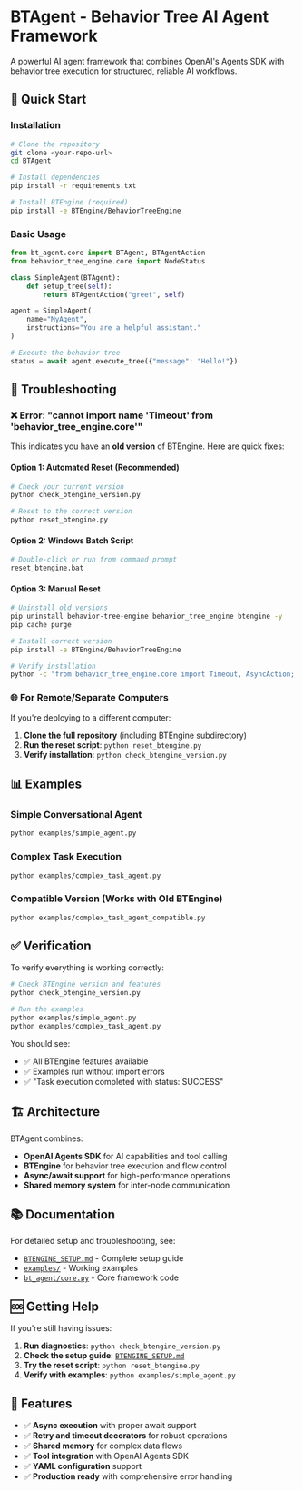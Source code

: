 # BTAgent - Behavior Tree AI Agent Framework

A powerful AI agent framework that combines OpenAI's Agents SDK with behavior tree execution for structured, reliable AI workflows.

## 🚀 Quick Start

### Installation
```bash
# Clone the repository
git clone <your-repo-url>
cd BTAgent

# Install dependencies
pip install -r requirements.txt

# Install BTEngine (required)
pip install -e BTEngine/BehaviorTreeEngine
```

### Basic Usage
```python
from bt_agent.core import BTAgent, BTAgentAction
from behavior_tree_engine.core import NodeStatus

class SimpleAgent(BTAgent):
    def setup_tree(self):
        return BTAgentAction("greet", self)

agent = SimpleAgent(
    name="MyAgent",
    instructions="You are a helpful assistant."
)

# Execute the behavior tree
status = await agent.execute_tree({"message": "Hello!"})
```

## 🔧 Troubleshooting

### ❌ Error: "cannot import name 'Timeout' from 'behavior_tree_engine.core'"

This indicates you have an **old version** of BTEngine. Here are quick fixes:

#### Option 1: Automated Reset (Recommended)
```bash
# Check your current version
python check_btengine_version.py

# Reset to the correct version
python reset_btengine.py
```

#### Option 2: Windows Batch Script
```bash
# Double-click or run from command prompt
reset_btengine.bat
```

#### Option 3: Manual Reset
```bash
# Uninstall old versions
pip uninstall behavior-tree-engine behavior_tree_engine btengine -y
pip cache purge

# Install correct version
pip install -e BTEngine/BehaviorTreeEngine

# Verify installation
python -c "from behavior_tree_engine.core import Timeout, AsyncAction; print('✅ Success!')"
```

### 🌐 For Remote/Separate Computers

If you're deploying to a different computer:

1. **Clone the full repository** (including BTEngine subdirectory)
2. **Run the reset script**: `python reset_btengine.py`
3. **Verify installation**: `python check_btengine_version.py`

## 📊 Examples

### Simple Conversational Agent
```bash
python examples/simple_agent.py
```

### Complex Task Execution
```bash
python examples/complex_task_agent.py
```

### Compatible Version (Works with Old BTEngine)
```bash
python examples/complex_task_agent_compatible.py
```

## ✅ Verification

To verify everything is working correctly:

```bash
# Check BTEngine version and features
python check_btengine_version.py

# Run the examples
python examples/simple_agent.py
python examples/complex_task_agent.py
```

You should see:
- ✅ All BTEngine features available
- ✅ Examples run without import errors
- ✅ "Task execution completed with status: SUCCESS"

## 🏗️ Architecture

BTAgent combines:
- **OpenAI Agents SDK** for AI capabilities and tool calling
- **BTEngine** for behavior tree execution and flow control
- **Async/await support** for high-performance operations
- **Shared memory system** for inter-node communication

## 📚 Documentation

For detailed setup and troubleshooting, see:
- [`BTENGINE_SETUP.md`](BTENGINE_SETUP.md) - Complete setup guide
- [`examples/`](examples/) - Working examples
- [`bt_agent/core.py`](bt_agent/core.py) - Core framework code

## 🆘 Getting Help

If you're still having issues:

1. **Run diagnostics**: `python check_btengine_version.py`
2. **Check the setup guide**: [`BTENGINE_SETUP.md`](BTENGINE_SETUP.md)
3. **Try the reset script**: `python reset_btengine.py`
4. **Verify with examples**: `python examples/simple_agent.py`

## 🎯 Features

- ✅ **Async execution** with proper await support
- ✅ **Retry and timeout decorators** for robust operations
- ✅ **Shared memory** for complex data flows
- ✅ **Tool integration** with OpenAI Agents SDK
- ✅ **YAML configuration** support
- ✅ **Production ready** with comprehensive error handling 